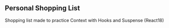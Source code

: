 ## Personal Shopping List

Shopping list made to practice Context with Hooks
and Suspense (React18)
